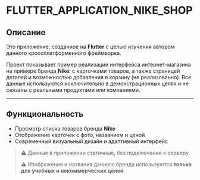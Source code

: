# FLUTTER_APPLICATION_NIKE_SHOP

## Описание
Это приложение, созданное на **Flutter** с целью изучения автором данного кроссплатформенного фреймворка. 

Проект показывает пример реализации интерфейса интернет-магазина на примере бренда **Nike**: с карточками товаров, а также страницей деталей и возможностью добавления в корзину (не реализованно).
Все данные используются исключительно в демонстрационных целях и не связаны с реальными продуктами или компаниями.

---

## Функциональность

- Просмотр списка товаров бренда **Nike**
- Отображение карточек с фото, названием и ценой
- Современный визуальный дизайн и адаптивный интерфейс

> ⚠️ Данные в приложении статичные, без подключения к серверу.
> 
> ⚠️ Изображения и названия данного бренда используются **только для учебных и некоммерческих целей**.

